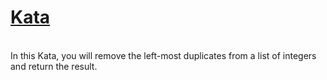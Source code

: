 # <a href=https://www.codewars.com/kata/5ba38ba180824a86850000f7>Kata</a>
<br>
In this Kata, you will remove the left-most duplicates from a list of integers and return the result.
<br>
